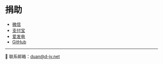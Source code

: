 # 捐助

- [微信](https://d-jy.net/api/pay/?type=wechat)
- [支付宝](https://d-jy.net/api/pay/?type=alipay)
- [爱发电](https://afdian.com/a/duanlab)
- [GitHub](https://github.com/sponsors/djylb)

---

📧 联系邮箱：[duan@d-jy.net](mailto:duan@d-jy.net)
